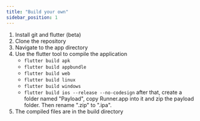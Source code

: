 ```yaml
---
title: "Build your own"
sidebar_position: 1
---
```


1. Install git and flutter (beta)
2. Clone the repository
3. Navigate to the app directory
4. Use the flutter tool to compile the application
   * `flutter build apk`
   * `flutter build appbundle`
   * `flutter build web`
   * `flutter build linux`
   * `flutter build windows`
   * `flutter build ios --release --no-codesign`
   after that, create a folder named "Payload", copy Runner.app into it and zip the payload folder. Then rename ".zip" to ".ipa".
5. The compiled files are in the build directory
